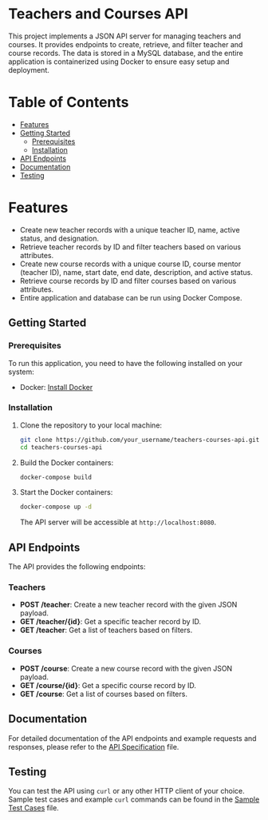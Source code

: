 # Teachers and Courses API

This project implements a JSON API server for managing teachers and courses. It provides endpoints to create, retrieve, and filter teacher and course records. The data is stored in a MySQL database, and the entire application is containerized using Docker to ensure easy setup and deployment.

# Table of Contents

- [Features](#features)
- [Getting Started](#getting-started)
  - [Prerequisites](#prerequisites)
  - [Installation](#installation)
- [API Endpoints](#api-endpoints)
- [Documentation](#documentation)
- [Testing](#testing)

# Features

- Create new teacher records with a unique teacher ID, name, active status, and designation.
- Retrieve teacher records by ID and filter teachers based on various attributes.
- Create new course records with a unique course ID, course mentor (teacher ID), name, start date, end date, description, and active status.
- Retrieve course records by ID and filter courses based on various attributes.
- Entire application and database can be run using Docker Compose.

## Getting Started

### Prerequisites

To run this application, you need to have the following installed on your system:

- Docker: [Install Docker](https://www.docker.com/get-started)

### Installation

1. Clone the repository to your local machine:

   ```bash
   git clone https://github.com/your_username/teachers-courses-api.git
   cd teachers-courses-api
   ```

2. Build the Docker containers:

   ```bash
   docker-compose build
   ```

3. Start the Docker containers:

   ```bash
   docker-compose up -d
   ```

   The API server will be accessible at `http://localhost:8080`.

## API Endpoints

The API provides the following endpoints:

### Teachers

- **POST /teacher**: Create a new teacher record with the given JSON payload.
- **GET /teacher/{id}**: Get a specific teacher record by ID.
- **GET /teacher**: Get a list of teachers based on filters.

### Courses

- **POST /course**: Create a new course record with the given JSON payload.
- **GET /course/{id}**: Get a specific course record by ID.
- **GET /course**: Get a list of courses based on filters.

## Documentation

For detailed documentation of the API endpoints and example requests and responses, please refer to the [API Specification](api-specification.md) file.

## Testing

You can test the API using `curl` or any other HTTP client of your choice. Sample test cases and example `curl` commands can be found in the [Sample Test Cases](sample-test-cases.md) file.
